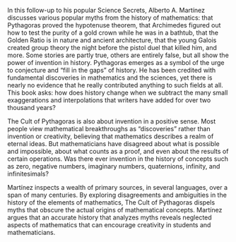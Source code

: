 In this follow-up to his popular Science Secrets, Alberto A. Martínez discusses various popular myths from the history of mathematics: that Pythagoras proved the hypotenuse theorem, that Archimedes figured out how to test the purity of a gold crown while he was in a bathtub, that the Golden Ratio is in nature and ancient architecture, that the young Galois created group theory the night before the pistol duel that killed him, and more. Some stories are partly true, others are entirely false, but all show the power of invention in history. Pythagoras emerges as a symbol of the urge to conjecture and “fill in the gaps” of history. He has been credited with fundamental discoveries in mathematics and the sciences, yet there is nearly no evidence that he really contributed anything to such fields at all. This book asks: how does history change when we subtract the many small exaggerations and interpolations that writers have added for over two thousand years?

The Cult of Pythagoras is also about invention in a positive sense. Most people view mathematical breakthroughs as “discoveries” rather than invention or creativity, believing that mathematics describes a realm of eternal ideas. But mathematicians have disagreed about what is possible and impossible, about what counts as a proof, and even about the results of certain operations. Was there ever invention in the history of concepts such as zero, negative numbers, imaginary numbers, quaternions, infinity, and infinitesimals?

Martínez inspects a wealth of primary sources, in several languages, over a span of many centuries. By exploring disagreements and ambiguities in the history of the elements of mathematics, The Cult of Pythagoras dispels myths that obscure the actual origins of mathematical concepts. Martínez argues that an accurate history that analyzes myths reveals neglected aspects of mathematics that can encourage creativity in students and mathematicians.